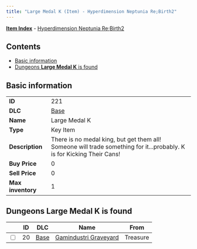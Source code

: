 ```yaml
---
title: "Large Medal K (Item) - Hyperdimension Neptunia Re;Birth2"
---
```


[**Item Index**](/neptunia/rb2/item/index.html) - [Hyperdimension Neptunia Re;Birth2](/neptunia/rb2)

## Contents

- [Basic information](#basic-information)
- [Dungeons **Large Medal K** is found](#dungeons-large-medal-k-is-found)

## Basic information

|   |   |
| -- | -- |
| **ID** | 221 |
| **DLC** | [Base](/neptunia/rb2/dlc/0-base.html) |
| **Name** | Large Medal K |
| **Type** | Key Item |
| **Description** | There is no medal king, but get them all! Someone will trade something for it...probably. K is for Kicking Their Cans! |
| **Buy Price** | 0 |
| **Sell Price** | 0 |
| **Max inventory** | 1 |

## Dungeons **Large Medal K** is found

|    | ID | DLC | Name | From |
| -- | -- | --- | ---- | ---- |
| <input type="checkbox" id="rb2-dungeon-0-20" class="trackbox" /> | 20 | [Base](/neptunia/rb2/dlc/0-base.html) | [Gamindustri Graveyard](/neptunia/rb2/dungeon/0-20-gamindustri-graveyard.html) | Treasure |